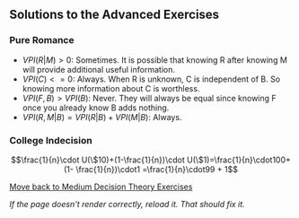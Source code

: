 ## Solutions to the Advanced Exercises


### Pure Romance
- $VPI(R|M)>0$: Sometimes. It is possible that knowing R after knowing M will provide additional useful information.
- $VPI(C)<=0$: Always. When R is unknown, C is independent of B. So knowing more information about C is worthless.
- $VPI(F,B)>VPI(B)$: Never. They will always be equal since knowing F once you already know B adds nothing.
- $VPI(R,M|B)=VPI(R|B)+VPI(M|B)$:	Always.

### College Indecision

$$\frac{1}{n}\cdot U(\$10)+(1-\frac{1}{n})\cdot U(\$1)=\frac{1}{n}\cdot100+(1- \frac{1}{n})\cdot1 =\frac{1}{n}\cdot99 + 1$$


[Move back to Medium Decision Theory Exercises](https://github.com/UMdecisionsupport/DecisionSupport2023/blob/main/DecisionTheory/Medium.md)

*If the page doesn't render correctly, reload it. That should fix it.*
